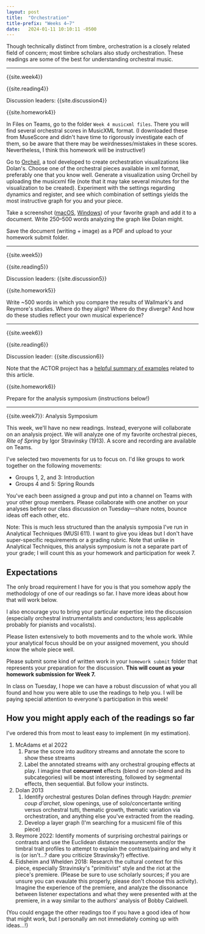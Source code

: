 ```yaml
---
layout: post
title:  "Orchestration"
title-prefix: "Weeks 4–7"
date:   2024-01-11 10:10:11 -0500
---
```


Though technically distinct from timbre, orchestration is a closely related field of concern; most timbre scholars also study orchestration. These readings are some of the best for understanding orchestral music.

-------

{{site.week4}}

{{site.reading4}}

Discussion leaders: {{site.discussion4}}

{{site.homework4}}

In Files on Teams, go to the folder `Week 4 musicxml files`. There you will find several orchestral scores in MusicXML format. (I downloaded these from MuseScore and didn't have time to rigorously investigate each of them, so be aware that there may be weirdnesses/mistakes in these scores. Nevertheless, I think this homework will be instructive!)

Go to [Orcheil](http://orcheil.ca), a tool developed to create orchestration visualizations like Dolan's. Choose one of the orchestral pieces available in xml format, preferably one that you know well. Generate a visualization using Orcheil by uploading the musicxml file (note that it may take several minutes for the visualization to be created). Experiment with the settings regarding dynamics and register, and see which combination of settings yields the most instructive graph for you and your piece.

Take a screenshot ([macOS](https://support.apple.com/guide/mac-help/take-a-screenshot-mh26782/mac), [Windows](https://www.microsoft.com/en-us/windows/learning-center/how-to-screenshot-windows-11)) of your favorite graph and add it to a document. Write 250–500 words analyzing the graph like Dolan might. 

Save the document (writing + image) as a PDF and upload to your homework submit folder.


-------

{{site.week5}}

{{site.reading5}}

Discussion leaders: {{site.discussion5}}

{{site.homework5}}

Write ~500 words in which you compare the results of Wallmark's and Reymore's studies. Where do they align? Where do they diverge? And how do these studies reflect your own musical experience?

-------

{{site.week6}}

{{site.reading6}}

Discussion leader: {{site.discussion6}}

Note that the ACTOR project has a [helpful summary of examples](https://timbreandorchestration.org/tor/modules/taxonomy/orchestral-grouping-effects/introduction) related to this article.

{{site.homework6}}

Prepare for the analysis symposium (instructions below!)

-------

{{site.week7}}: Analysis Symposium

This week, we'll have no new readings. Instead, everyone will collaborate on an analysis project. We will analyze one of my favorite orchestral pieces, *Rite of Spring* by Igor Stravinsky (1913). A score and recording are available on Teams.

I've selected two movements for us to focus on. I'd like groups to work together on the following movements:

* Groups 1, 2, and 3: Introduction
* Groups 4 and 5: Spring Rounds

You've each been assigned a group and put into a channel on Teams with your other group members. Please collaborate with one another on your analyses before our class discussion on Tuesday—share notes, bounce ideas off each other, etc.

<div class="border-box">Note: This is much less structured than the analysis symposia I've run in Analytical Techniques (MUSI 611). I want to give you ideas but I don't have super-specific requirements or a grading rubric. Note that unlike in Analytical Techniques, this analysis symposium is not a separate part of your grade; I will count this as your homework and participation for week 7. </div>

## Expectations

The only broad requirement I have for you is that you somehow apply the methodology of one of our readings so far. I have more ideas about how that will work below.

I also encourage you to bring your particular expertise into the discussion (especially orchestral instrumentalists and conductors; less applicable probably for pianists and vocalists).

Please listen extensively to both movements and to the whole work. While your analytical focus should be on your assigned movement, you should know the whole piece well.

Please submit some kind of written work in your `homework submit` folder that represents your preparation for the discussion. **This will count as your homework submission for Week 7.**

In class on Tuesday, I hope we can have a robust discussion of what you all found and how you were able to use the readings to help you. I will be paying special attention to everyone's participation in this week!

## How you might apply each of the readings so far

I've ordered this from most to least easy to implement (in my estimation).

1. McAdams et al 2022
   1. Parse the score into auditory streams and annotate the score to show these streams
   2. Label the annotated streams with any orchestral grouping effects at play. I imagine that **concurrent** effects (blend or non-blend and its subcategories) will be most interesting, followed by segmental effects, then sequential. But follow your instincts.
2. Dolan 2013
   1. Identify orchestral gestures Dolan defines through Haydn: *premier coup d'archet*, slow openings, use of solo/concertante writing versus orchestral tutti, thematic growth, thematic variation via orchestration, and anything else you've extracted from the reading.
   2. Develop a layer graph (I'm searching for a musicxml file of this piece)
3. Reymore 2022: Identify moments of surprising orchestral pairings or contrasts and use the Euclidean distance measurements and/or the timbral trait profiles to attempt to explain the contrast/pairing and why it is (or isn't…? dare you criticize Stravinsky?) effective.
4. Eidsheim and Whelden 2018: Research the cultural context for this piece, especially Stravinsky's "primitivist" style and the riot at the piece's premiere. (Please be sure to use scholarly sources; if you are unsure you can evaulate this properly, please don't choose this activity). Imagine the experience of the premiere, and analyze the dissonance between listener expectations and what they were presented with at the premiere, in a way similar to the authors' analysis of Bobby Caldwell. 

(You could engage the other readings too if you have a good idea of how that might work, but I personally am not immediately coming up with ideas…!)